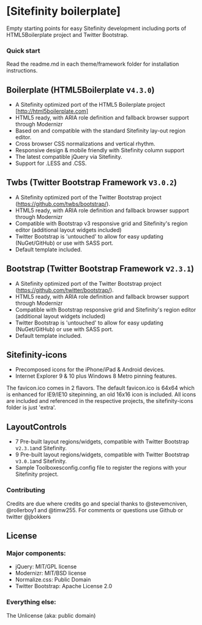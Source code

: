# [Sitefinity boilerplate]

Empty starting points for easy Sitefinity development including ports of HTML5Boilerplate project and Twitter Bootstrap.

### Quick start
Read the readme.md in each theme/framework folder for installation instructions.


## Boilerplate (HTML5Boilerplate  v`4.3.0`)

* A Sitefinity optimized port of the HTML5 Boilerplate project [http://html5boilerplate.com]
* HTML5 ready, with ARIA role definition and fallback browser support through Modernizr
* Based on and compatible with the standard Sitefinity lay-out region editor.
* Cross browser CSS normalizations and vertical rhythm.
* Responsive design & mobile friendly with Sitefinity column support
* The latest compatible jQuery via Sitefinity.
* Support for .LESS and .CSS.

## Twbs (Twitter Bootstrap Framework v`3.0.2`)

* A Sitefinity optimized port of the Twitter Bootstrap project (https://github.com/twbs/bootstrap/).
* HTML5 ready, with ARIA role definition and fallback browser support through Modernizr
* Compatible with Bootstrap v3 responsive grid and Sitefinity's region editor (additional layout widgets included)
* Twitter Bootstrap is 'untouched' to allow for easy updating (NuGet/GitHub) or use with SASS port.
* Default template included.

## Bootstrap (Twitter Bootstrap Framework v`2.3.1`)

* A Sitefinity optimized port of the Twitter Bootstrap project (https://github.com/twitter/bootstrap/).
* HTML5 ready, with ARIA role definition and fallback browser support through Modernizr
* Compatible with Bootstrap responsive grid and Sitefinity's region editor (additional layout widgets included)
* Twitter Bootstrap is 'untouched' to allow for easy updating (NuGet/GitHub) or use with SASS port.
* Default template included.

## Sitefinity-icons
* Precomposed icons for the iPhone/iPad & Android devices.
* Internet Explorer 9 & 10 plus Windows 8 Metro pinning features. 

The favicon.ico comes in 2 flavors. The default favicon.ico is 64x64 which is enhanced for IE9/IE10 sitepinning, an old 16x16 icon is included.
All icons are included and referenced in the respective projects, the sitefinity-icons folder is just 'extra'.

## LayoutControls
* 7 Pre-built layout regions/widgets, compatible with Twitter Bootstrap v`2.3.1`and Sitefinity. 
* 9 Pre-built layout regions/widgets, compatible with Twitter Bootstrap v`3.0.1`and Sitefinity. 
* Sample Toolboxesconfig.config file to register the regions with your Sitefinity project. 


### Contributing
Credits are due where credits go and special thanks to @stevemcniven, @rollerboy1 and @timw255. 
For comments or questions use Github or twitter @jbokkers


## License

### Major components:
* jQuery: MIT/GPL license
* Modernizr: MIT/BSD license
* Normalize.css: Public Domain
* Twitter Bootstrap:  Apache License 2.0

### Everything else:
The Unlicense (aka: public domain)
